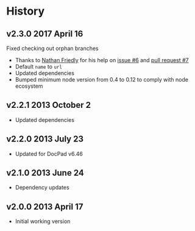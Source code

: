 # History

## v2.3.0 2017 April 16
 Fixed checking out orphan branches
  - Thanks to [Nathan Friedly](https://github.com/nfriedly) for his help on [issue #6](https://github.comdocpad/docpad-plugin-repocloner/issues/6) and [pull request #7](https://github.comdocpad/docpad-plugin-repocloner/pull/7)
- Default `name` to `url`
- Updated dependencies
- Bumped minimum node version from 0.4 to 0.12 to comply with node ecosystem

## v2.2.1 2013 October 2
- Updated dependencies

## v2.2.0 2013 July 23
- Updated for DocPad v6.46

## v2.1.0 2013 June 24
- Dependency updates

## v2.0.0 2013 April 17
- Initial working version
